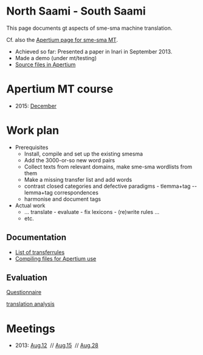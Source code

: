 # North Saami - South Saami

This page documents gt aspects of sme-sma machine translation.

Cf. also the [Apertium page for sme-sma MT](http://wiki.apertium.org/wiki/North_Saami_and_South_Saami).

- Achieved so far: Presented a paper in Inari in September 2013.
- Made a demo (under mt/testing)
- [Source files in Apertium](https://github.com/apertium/apertium-sme-sma/)

# Apertium MT course

- 2015: [December](../courses/courseDecember2015.html)

# Work plan

- Prerequisites
  - Install, compile and set up the existing smesma
  - Add the 3000-or-so new word pairs
  - Collect texts from relevant domains, make sme-sma wordlists from them
  - Make a missing transfer list and add words
  - contrast closed categories and defective paradigms - tlemma+tag -- lemma+tag correspondences
  - harmonise and document tags
- Actual work
  - ... translate - evaluate - fix lexicons - (re)write rules ...
  - etc.

## Documentation

- [List of transferrules](transferrules.html)
- [Compiling files for Apertium use](../DailyCompilingOfApertiumFiles.html)

## Evaluation

[Questionnaire](questionnaire.html)

[translation analysis](translationanalysis.html)

# Meetings

- 2013:
  [Aug.12](https://divvungiellatekno.github.io/giellalt.uit.no/mt/smesma/meetings/130812.html)  //
  [Aug.15](https://divvungiellatekno.github.io/giellalt.uit.no/mt/smesma/meetings/130815.html)  //
  [Aug.28](https://divvungiellatekno.github.io/giellalt.uit.no/mt/smesma/meetings/130828.html)
